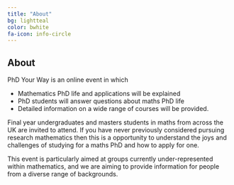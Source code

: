 ```yaml
---
title: "About"
bg: lightteal
color: bwhite
fa-icon: info-circle
---
```



## About

PhD Your Way is an online event in which

* Mathematics PhD life and applications will be explained
* PhD students will answer questions about maths PhD life
* Detailed information on a wide range of courses will be provided.

Final year undergraduates and masters students in maths from across the UK are invited to attend. If you have never previously considered pursuing research mathematics then this is a opportunity to understand the joys and challenges of studying for a maths PhD and how to apply for one.

This event is particularly aimed at groups currently under-represented within mathematics, and we are aiming to provide information for people from a diverse range of backgrounds.
